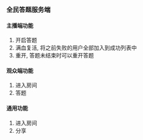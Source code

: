### 全民答题服务端

#### 主播端功能

1. 开启答题
2. 满血复活, 将之前失败的用户全部加入到成功列表中
3. 重开, 答题未结束时可以重开答题

#### 观众端功能
1. 进入房间
2. 答题

#### 通用功能
1. 进入房间
2. 分享
